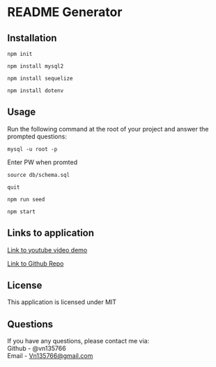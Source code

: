# README Generator

## Installation
  
`npm init`

`npm install mysql2`

`npm install sequelize`

`npm install dotenv`
  
## Usage
Run the following command at the root of your project and answer the prompted questions:

`mysql -u root -p`

Enter PW when promted

`source db/schema.sql`

`quit`

`npm run seed`
  
`npm start`

## Links to application

[Link to youtube video demo](https://youtu.be/3Q8Vv4DNscw)

[Link to Github Repo](https://github.com/VN135766/E-commerce-back-end)

## License
This application is licensed under MIT


## Questions

If you have any questions, please contact me via:
<br>
Github - @vn135766
<br>
Email - Vn135766@gmail.com 